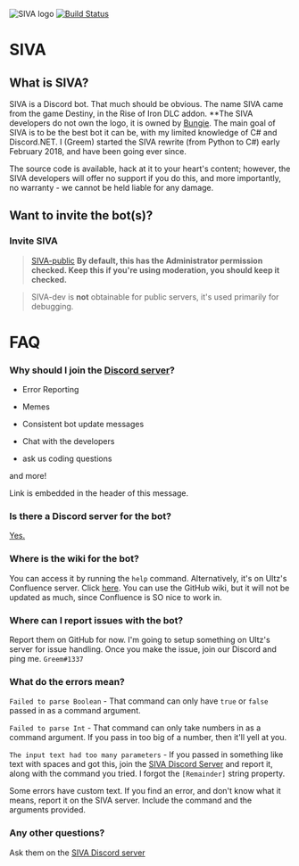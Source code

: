 ![SIVA logo](https://i.rossm.pw/813669.png)
[![Build Status](https://ci.scarsz.me/job/SIVA/badge/icon)](https://ci.scarsz.me/job/SIVA/)

# SIVA

## What is SIVA?

SIVA is a Discord bot. That much should be obvious. The name SIVA came from the game Destiny, in the Rise of Iron DLC addon. **The SIVA developers do not own the logo, it is owned by [Bungie](https://bungie.net). 
The main goal of SIVA is to be the best bot it can be, with my limited knowledge of C# and Discord.NET. I (Greem) started the SIVA rewrite (from Python to C#) early February 2018, and have been going ever since.

The source code is available, hack at it to your heart's content; however, the SIVA developers will offer no support if you do this, and more importantly, no warranty - we cannot be held liable for any damage.

## Want to invite the bot(s)?

### Invite SIVA

> [SIVA-public](https://discordapp.com/oauth2/authorize?client_id=320942091049893888&scope=bot&permissions=8) **By default, this has the Administrator permission checked. Keep this if you're using moderation, you should keep it checked.**

> SIVA-dev is <b>not</b> obtainable for public servers, it's used primarily for debugging.

# FAQ

### Why should I join the [Discord server](https://greem.xyz/discord)?
* Error Reporting

* Memes

* Consistent bot update messages

* Chat with the developers

* ask us coding questions

and more! 

Link is embedded in the header of this message.




### Is there a Discord server for the bot?
[Yes.](https://greem.xyz/discord)


### Where is the wiki for the bot? 
You can access it by running the `help` command. Alternatively, it's on Ultz's Confluence server. Click [here](https://confluence.ultz.co.uk/display/SIVA/SIVA).
You can use the GitHub wiki, but it will not be updated as much, since Confluence is SO nice to work in.

### Where can I report issues with the bot?
Report them on GitHub for now. I'm going to setup something on Ultz's server for issue handling. Once you make the issue, join our Discord and ping me. `Greem#1337`

### What do the errors mean?

`Failed to parse Boolean` - That command can only have `true` or `false` passed in as a command argument.

`Failed to parse Int` - That command can only take numbers in as a command argument. If you pass in too big of a number, then it'll yell at you.

`The input text had too many parameters` - If you passed in something like text with spaces and got this, join the [SIVA Discord Server](https://greem.xyz/SIVA) and report it, along with the command you tried. I forgot the `[Remainder]` string property.

Some errors have custom text. If you find an error, and don't know what it means, report it on the SIVA server. Include the command and the arguments provided.

### Any other questions?

Ask them on the [SIVA Discord server](https://greem.xyz/discord)
